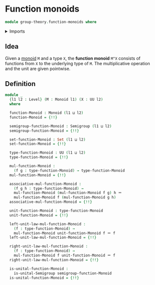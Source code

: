 # Function monoids

```agda
module group-theory.function-monoids where
```

<details><summary>Imports</summary>

```agda
open import foundation.identity-types
open import foundation.sets
open import foundation.universe-levels

open import group-theory.dependent-products-monoids
open import group-theory.monoids
open import group-theory.semigroups
```

</details>

## Idea

Given a [monoid](group-theory.monoids.md) `M` and a type `X`, the **function
monoid** `M^X` consists of functions from `X` to the underlying type of `M`. The
multiplicative operation and the unit are given pointwise.

## Definition

```agda
module _
  {l1 l2 : Level} (M : Monoid l1) (X : UU l2)
  where

  function-Monoid : Monoid (l1 ⊔ l2)
  function-Monoid = {!!}

  semigroup-function-Monoid : Semigroup (l1 ⊔ l2)
  semigroup-function-Monoid = {!!}

  set-function-Monoid : Set (l1 ⊔ l2)
  set-function-Monoid = {!!}

  type-function-Monoid : UU (l1 ⊔ l2)
  type-function-Monoid = {!!}

  mul-function-Monoid :
    (f g : type-function-Monoid) → type-function-Monoid
  mul-function-Monoid = {!!}

  associative-mul-function-Monoid :
    (f g h : type-function-Monoid) →
    mul-function-Monoid (mul-function-Monoid f g) h ＝
    mul-function-Monoid f (mul-function-Monoid g h)
  associative-mul-function-Monoid = {!!}

  unit-function-Monoid : type-function-Monoid
  unit-function-Monoid = {!!}

  left-unit-law-mul-function-Monoid :
    (f : type-function-Monoid) →
    mul-function-Monoid unit-function-Monoid f ＝ f
  left-unit-law-mul-function-Monoid = {!!}

  right-unit-law-mul-function-Monoid :
    (f : type-function-Monoid) →
    mul-function-Monoid f unit-function-Monoid ＝ f
  right-unit-law-mul-function-Monoid = {!!}

  is-unital-function-Monoid :
    is-unital-Semigroup semigroup-function-Monoid
  is-unital-function-Monoid = {!!}
```
